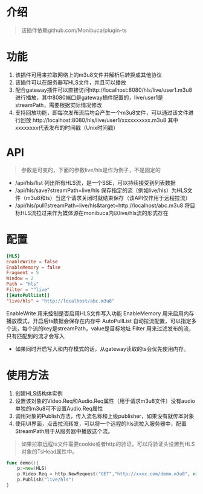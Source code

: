 # 介绍

> 该插件依赖github.com/Monibuca/plugin-ts

# 功能

1. 该插件可用来拉取网络上的m3u8文件并解析后转换成其他协议
2. 该插件可以在服务器写HLS文件，并且可以播放
3. 配合gateway插件可以直接访问http://localhost:8080/hls/live/user1.m3u8 进行播放，其中8080端口是gateway插件配置的，live/user1是streamPath，需要根据实际情况修改
4. 支持回放功能，即每次发布流后均会产生一个m3u8文件，可以通过该文件进行回放 http://localhost:8080/hls/live/user1/xxxxxxxxxx.m3u8 其中xxxxxxxx代表发布的时间戳（Unix时间戳）
# API
> 参数是可变的，下面的参数live/hls是作为例子，不是固定的
- /api/hls/list
列出所有HLS流，是一个SSE，可以持续接受到列表数据
- /api/hls/save?streamPath=live/hls
保存指定的流（例如live/hls）为HLS文件（m3u8和ts）当这个请求关闭时就结束保存（该API仅作用于远程拉流）
- /api/hls/pull?streamPath=live/hls&target=http://localhost/abc.m3u8
将目标HLS流拉过来作为媒体源在monibuca内以live/hls流的形式存在
# 配置

```toml
[HLS]
EnableWrite = false
EnableMemory = false
Fragment = 5
Window = 2
Path = "hls"
Filter = "^live"
[[AutoPullList]]
"live/hls" = "http://localhost/abc.m3u8"
```
EnableWrite 用来控制是否启用HLS文件写入功能
EnableMemory 用来启用内存播放模式，开启后ts数据会保存在内存中
AutoPullList 自动拉流配置，可以指定多个流，每个流的key是streamPath，value是目标地址
Filter 用来过滤发布的流，只有匹配到的流才会写入
- 如果同时开启写入和内存模式的话，从gateway读取的ts会优先使用内存。
# 使用方法

1. 创建HLS结构体实例
2. 设置该对象的Video.Req和Audio.Req属性（用于请求m3u8文件）没有audio单独的m3u8可不设置Audio.Req属性
3. 调用对象的Publish方法，传入流名称和上级publisher，如果没有就传本对象
4. 使用UI界面，点击拉流转发，可以将一个远程的hls流拉入服务器中，配置StreamPath用于从服务器中播放这个流。

> 如果拉取远程ts文件需要cookie或者http的验证，可以将验证头设置到HLS对象的TsHead属性中。

```go
func demo(){
    p:=new(HLS)
    p.Video.Req = http.NewRequest("GET","http://xxxx.com/demo.m3u8", nil)
    p.Publish("live/hls")
}
```